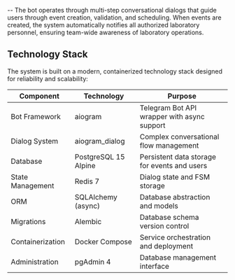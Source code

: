--
The bot operates through multi-step conversational dialogs that guide users through event creation, validation, and scheduling. 
When events are created, the system automatically notifies all authorized laboratory personnel, ensuring team-wide awareness of laboratory operations.

Technology Stack
--
The system is built on a modern, containerized technology stack designed for reliability and scalability:

| Component          | Technology               | Purpose                                           |
|--------------------|--------------------------|---------------------------------------------------|
| Bot Framework      | aiogram                  | Telegram Bot API wrapper with async support       |
| Dialog System      | aiogram_dialog           | Complex conversational flow management            |
| Database           | PostgreSQL 15 Alpine     | Persistent data storage for events and users      |
| State Management   | Redis 7                  | Dialog state and FSM storage                      |
| ORM                | SQLAlchemy (async)       | Database abstraction and models                   |
| Migrations         | Alembic                  | Database schema version control                   |
| Containerization   | Docker Compose           | Service orchestration and deployment              |
| Administration     | pgAdmin 4                | Database management interface                     |


